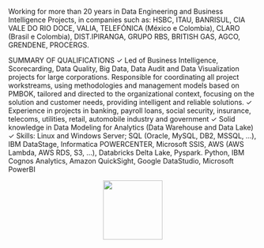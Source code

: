 Working for more than 20 years in Data Engineering and Business Intelligence Projects, in companies such as: HSBC, ITAU, BANRISUL, CIA VALE DO RIO DOCE, VALIA, TELEFÓNICA (México e Colombia), CLARO (Brasil e Colombia), DIST.IPIRANGA, GRUPO RBS, BRITISH GAS, AGCO, GRENDENE, PROCERGS.

SUMMARY OF QUALIFICATIONS
✓ Led of Business Intelligence, Scorecarding, Data Quality, Big Data, Data Audit and Data Visualization projects for large corporations. Responsible for coordinating all project workstreams, using methodologies and management models based on PMBOK, tailored and directed to the organizational context, focusing on the solution and customer needs, providing intelligent and reliable solutions.
✓ Experience in projects in banking, payroll loans, social security, insurance, telecoms, utilities, retail, automobile industry and government
✓ Solid knowledge in Data Modeling for Analytics (Data Warehouse and Data Lake) ✓ Skills: Linux and Windows Server; SQL (Oracle, MySQL, DB2, MSSQL, …), IBM DataStage, Informatica POWERCENTER, Microsoft SSIS, AWS (AWS Lambda, AWS RDS, S3, …), Databricks Delta Lake, Pyspark. Python, IBM Cognos Analytics, Amazon QuickSight, Google DataStudio, Microsoft PowerBI

<div align="center">
  <a href="https://github.com/cirograu">
  <img height="120em" src="https://github-readme-stats.vercel.app/api?username=cirograu&hide=prs,issues,contribs&show_icons=true&include_all_commits=true&count_private=true"/>
 
</div>
 

